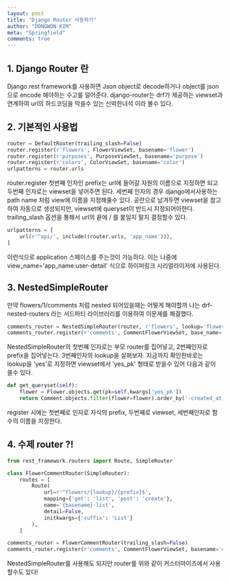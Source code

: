 ```yaml
---
layout: post
title: "Django Router 사용하기"
author: "DONGWON KIM"
meta: "Springfield"
comments: true
---
```


## 1. Django Router 란
Django rest framework를 사용하면 Json object로 decode하거나 object를 json으로 encode 해야하는
수고를 덜어준다. django-router는 drf가 제공하는 viewset과 연계하여 url의 하드코딩을 막을수 있는 신박한녀석
이라 볼수 있다.

## 2. 기본적인 사용법
```python
router = DefaultRouter(trailing_slash=False)
router.register(r'flowers', FlowerViewSet, basename='flower')
router.register(r'purposes', PurposeViewSet, basename='purpose')
router.register(r'colors', ColorViewSet, basename='color')
urlpatterns = router.urls
```
router.register 첫번째 인자인 prefix는 url에 들어갈 자원의 이름으로 지정하면 되고
두번째 인자로는 viewset을 넣어주면 된다. 세번째 인자의 경우 django에서사용하는 path name 처럼 
view에 이름을 지정해줄수 있다. 공란으로 남겨두면 viewset을 참고하여 자동으로 생성되지만, viewset에
queryset이 반드시 지정되어아한다.
trailing_slash 옵션을 통해서 url의 끝에 / 를 붙일지 말지 결정할수 있다.

```python
urlpatterns = [
    url(r'^api/', include((router.urls, 'app_name'))),
]
```
이런식으로 application 스페이스를 주는것이 가능하다. 이는 나중에 view_name='app_name:user-detail'
식으로 하이퍼링크 시리얼라이저에 사용된다.

## 3. NestedSimpleRouter
만약 flowers/1/comments 처럼 nested 되어있을때는 어떻게 해야할까
나는 drf-nested-routers 라는 서드파티 라이브러리를 이용하여 이문제를 해결했다.

```python
comments_router = NestedSimpleRouter(router, r'flowers', lookup='flower')
comments_router.register(r'comments', CommentFlowerViewSet, base_name='flower-comments')
```
NestedSimpleRouter의 첫번째 인자로는 부모 router를 집어넣고, 2번째인자로 prefix을 집어넣는다.
3번째인자의 lookup을 살펴보자. 지금까지 확인한바로는 lookup을 'yes'로 지정하면 viewset에서 'yes_pk' 형태로 
받을수 있어 다음과 같이 쓸수 있다.

```python
def get_queryset(self):
    flower = Flower.objects.get(pk=self.kwargs['yes_pk'])
    return Comment.objects.filter(flower=flower).order_by('-created_at')
```
register 시에는 첫번째로 인자로 자식의 prefix, 두번째로 viewset, 세번째인자로 함수의 이름을 지정한다.

## 4. 수제 router ?!
```python
from rest_framework.routers import Route, SimpleRouter

class FlowerCommentRouter(SimpleRouter):
    routes = [
        Route(
            url=r'^flowers/{lookup}/{prefix}$',
            mapping={'get': 'list', 'post': 'create'},
            name='{basename}-list',
            detail=False,
            initkwargs={'suffix': 'List'}
        ),
    ]

comments_router = FlowerCommentRouter(trailing_slash=False)
comments_router.register(r'comments', CommentFlowerViewSet, basename='comments')
```
NestedSimpleRouter를 사용해도 되지만 router를 위와 같이 커스터마이즈에서 사용할수도 있다!

